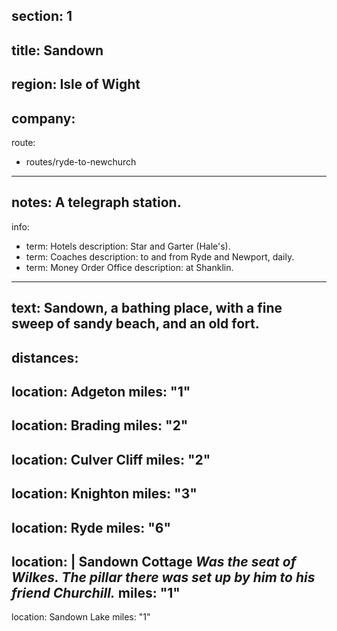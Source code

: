section: 1
----
title: Sandown
----
region: Isle of Wight
----
company:
----
route:
- routes/ryde-to-newchurch
----
notes: A telegraph station.
----
info:
- term: Hotels
  description: Star and Garter (Hale's).
- term: Coaches
  description: to and from Ryde and Newport, daily.
- term: Money Order Office
  description: at Shanklin.
----
text: Sandown, a bathing place, with a fine sweep of sandy beach, and an old fort.
----
distances:
- 
  location: Adgeton
  miles: "1"
- 
  location: Brading
  miles: "2"
- 
  location: Culver Cliff
  miles: "2"
- 
  location: Knighton
  miles: "3"
- 
  location: Ryde
  miles: "6"
- 
  location: |
    Sandown Cottage
    *Was the seat of Wilkes. The pillar there was set up by him to his friend Churchill.*
  miles: "1"
- 
  location: Sandown Lake
  miles: "1"
